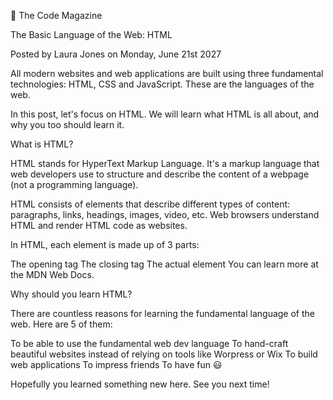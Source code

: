 📘 The Code Magazine

The Basic Language of the Web: HTML

Posted by Laura Jones on Monday, June 21st 2027

All modern websites and web applications are built using three fundamental technologies: HTML, CSS and JavaScript. These are the languages of the web.

In this post, let's focus on HTML. We will learn what HTML is all about, and why you too should learn it.

What is HTML?

HTML stands for HyperText Markup Language. It's a markup language that web developers use to structure and describe the content of a webpage (not a programming language).

HTML consists of elements that describe different types of content: paragraphs, links, headings, images, video, etc. Web browsers understand HTML and render HTML code as websites.

In HTML, each element is made up of 3 parts:

The opening tag
The closing tag
The actual element
You can learn more at the MDN Web Docs.

Why should you learn HTML?

There are countless reasons for learning the fundamental language of the web. Here are 5 of them:

To be able to use the fundamental web dev language
To hand-craft beautiful websites instead of relying on tools like Worpress or Wix
To build web applications
To impress friends
To have fun 😃

Hopefully you learned something new here. See you next time! 
